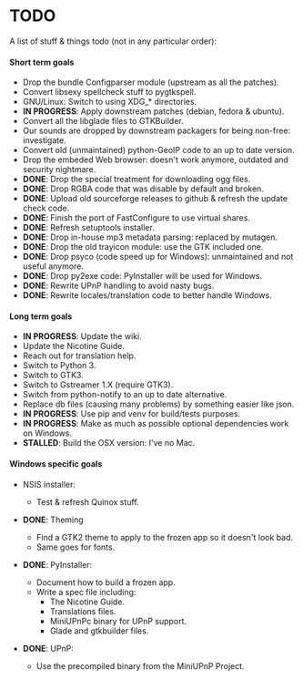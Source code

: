 # TODO

A list of stuff & things todo (not in any particular order):

#### Short term goals

* Drop the bundle Configparser module (upstream as all the patches).
* Convert libsexy spellcheck stuff to pygtkspell.
* GNU/Linux: Switch to using XDG_* directories.
* **IN PROGRESS**: Apply downstream patches (debian, fedora & ubuntu).
* Convert all the libglade files to GTKBuilder.
* Our sounds are dropped by downstream packagers for being non-free: investigate.
* Convert old (unmaintained) python-GeoIP code to an up to date version.
* Drop the embeded Web browser: doesn't work anymore, outdated and security nightmare.
* **DONE**: Drop the special treatment for downloading ogg files.
* **DONE**: Drop RGBA code that was disable by default and broken.
* **DONE**: Upload old sourceforge releases to github & refresh the update check code.
* **DONE**: Finish the port of FastConfigure to use virtual shares.
* **DONE**: Refresh setuptools installer.
* **DONE**: Drop in-house mp3 metadata parsing: replaced by mutagen.
* **DONE**: Drop the old trayicon module: use the GTK included one.
* **DONE**: Drop psyco (code speed up for Windows): unmaintained and not useful anymore.
* **DONE**: Drop py2exe code: PyInstaller will be used for Windows.
* **DONE**: Rewrite UPnP handling to avoid nasty bugs.
* **DONE**: Rewrite locales/translation code to better handle Windows.

#### Long term goals

* **IN PROGRESS**: Update the wiki.
* Update the Nicotine Guide.
* Reach out for translation help.
* Switch to Python 3.
* Switch to GTK3.
* Switch to Gstreamer 1.X (require GTK3).
* Switch from python-notify to an up to date alternative.
* Replace db files (causing many problems) by something easier like json.
* **IN PROGRESS**: Use pip and venv for build/tests purposes.
* **IN PROGRESS**: Make as much as possible optional dependencies work on Windows.
* **STALLED**: Build the OSX version: I've no Mac.

#### Windows specific goals

* NSIS installer:

    * Test & refresh Quinox stuff.

* **DONE**: Theming

    * Find a GTK2 theme to apply to the frozen app so it doesn't look bad.
    * Same goes for fonts.

* **DONE**: PyInstaller:

    * Document how to build a frozen app.
    * Write a spec file including:
        * The Nicotine Guide.
        * Translations files.
        * MiniUPnPc binary for UPnP support.
        * Glade and gtkbuilder files.


* **DONE**: UPnP:

    * Use the precompiled binary from the MiniUPnP Project.
